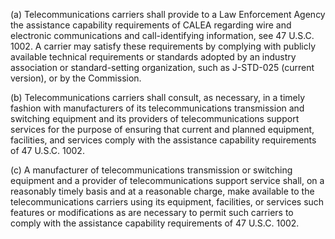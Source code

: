 (a) Telecommunications carriers shall provide to a Law Enforcement Agency the assistance capability requirements of CALEA regarding wire and electronic communications and call-identifying information, see 47 U.S.C. 1002. A carrier may satisfy these requirements by complying with publicly available technical requirements or standards adopted by an industry association or standard-setting organization, such as J-STD-025 (current version), or by the Commission.

(b) Telecommunications carriers shall consult, as necessary, in a timely fashion with manufacturers of its telecommunications transmission and switching equipment and its providers of telecommunications support services for the purpose of ensuring that current and planned equipment, facilities, and services comply with the assistance capability requirements of 47 U.S.C. 1002.

(c) A manufacturer of telecommunications transmission or switching equipment and a provider of telecommunications support service shall, on a reasonably timely basis and at a reasonable charge, make available to the telecommunications carriers using its equipment, facilities, or services such features or modifications as are necessary to permit such carriers to comply with the assistance capability requirements of 47 U.S.C. 1002.

